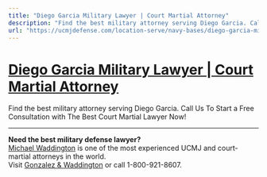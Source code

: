 ```yaml
---
title: "Diego Garcia Military Lawyer | Court Martial Attorney"
description: "Find the best military attorney serving Diego Garcia. Call Us To Start a Free Consultation with The Best Court Martial Lawyer Now!"
url: "https://ucmjdefense.com/location-serve/navy-bases/diego-garcia-military-lawyer-court-martial-attorney.html"
---
```


# [Diego Garcia Military Lawyer | Court Martial Attorney](https://ucmjdefense.com/location-serve/navy-bases/diego-garcia-military-lawyer-court-martial-attorney.html)

Find the best military attorney serving Diego Garcia. Call Us To Start a Free Consultation with The Best Court Martial Lawyer Now!

---

**Need the best military defense lawyer?**  
[Michael Waddington](https://ucmjdefense.com/attorneys/michael-stewart-waddington-partner.html) is one of the most experienced UCMJ and court-martial attorneys in the world.  
Visit [Gonzalez & Waddington](https://ucmjdefense.com) or call 1-800-921-8607.
